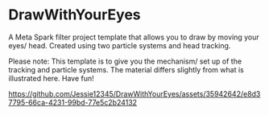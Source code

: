 # DrawWithYourEyes
A Meta Spark filter project template that allows you to draw by moving your eyes/ head. Created using two particle systems and head tracking.

Please note: This template is to give you the mechanism/ set up of the tracking and particle systems. The material differs slightly from what is illustrated here. Have fun!




https://github.com/Jessie12345/DrawWithYourEyes/assets/35942642/e8d37795-66ca-4231-99bd-77e5c2b24132

